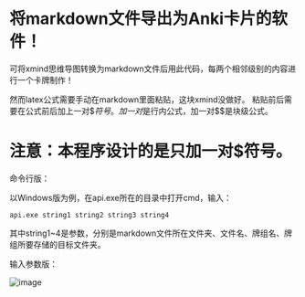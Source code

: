 # 将markdown文件导出为Anki卡片的软件！
可将xmind思维导图转换为markdown文件后用此代码，每两个相邻级别的内容进行一个卡牌制作！

然而latex公式需要手动在markdown里面粘贴，这块xmind没做好。
粘贴前后需要在公式前后加上一对$$符号。加一对$是行内公式，加一对$$是块级公式。

# 注意：本程序设计的是只加一对$符号。

命令行版：

以Windows版为例，在api.exe所在的目录中打开cmd，输入：

`api.exe string1 string2 string3 string4`

其中string1~4是参数，分别是markdown文件所在文件夹、文件名、牌组名、牌组所要存储的目标文件夹。

输入参数版：

![image](https://github.com/staradventure/GenCards/assets/91239079/3a31765f-a870-46d5-b606-f4e371aabb45)
